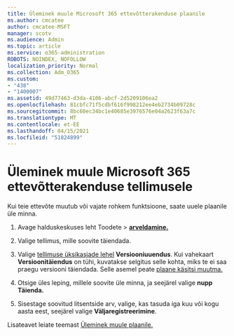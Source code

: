 ```yaml
---
title: Üleminek muule Microsoft 365 ettevõtterakenduse plaanile
ms.author: cmcatee
author: cmcatee-MSFT
manager: scotv
ms.audience: Admin
ms.topic: article
ms.service: o365-administration
ROBOTS: NOINDEX, NOFOLLOW
localization_priority: Normal
ms.collection: Adm_O365
ms.custom:
- "438"
- "1400007"
ms.assetid: 49d77463-d3da-4106-abcf-2d5209106ea2
ms.openlocfilehash: 81cbfc71f5cdbf616f998212ee4eb2734b09728c
ms.sourcegitcommit: 8bc60ec34bc1e40685e3976576e04a2623f63a7c
ms.translationtype: MT
ms.contentlocale: et-EE
ms.lasthandoff: 04/15/2021
ms.locfileid: "51824899"
---
```

# <a name="switch-to-a-different-microsoft-365-for-business-subscription"></a>Üleminek muule Microsoft 365 ettevõtterakenduse tellimusele

Kui teie ettevõte muutub või vajate rohkem funktsioone, saate uuele plaanile üle minna.
  
1. Avage halduskeskuses leht  Toodete \> **[arveldamine.](https://go.microsoft.com/fwlink/p/?linkid=842054)**

2. Valige tellimus, mille soovite täiendada.

3. Valige [tellimuse üksikasjade lehel](https://admin.microsoft.com/AdminPortal/Home#/subscriptions/webdirect%252F0dbaa202-d590-4529-98c2-a5e2ebaac702) **Versiooniuuendus**.  Kui vahekaart **Versioonitäiendus** on tühi, kuvatakse selgitus selle kohta, miks te ei saa praegu versiooni täiendada. Selle asemel peate [plaane käsitsi muutma.](https://docs.microsoft.com/microsoft-365/commerce/subscriptions/change-plans-manually?view=o365-worldwide)

4. Otsige üles leping, millele soovite üle minna, ja seejärel valige **nupp Täienda.**

5. Sisestage soovitud litsentside arv, valige, kas tasuda iga kuu või kogu aasta eest, seejärel valige **Väljaregistreerimine**.

Lisateavet leiate teemast [Üleminek muule plaanile.](https://docs.microsoft.com/microsoft-365/commerce/subscriptions/upgrade-to-different-plan)
